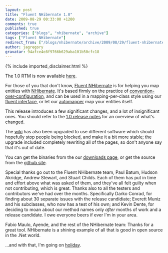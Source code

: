 ```yaml
---
layout: post
title: "Fluent NHibernate 1.0"
date: 2009-08-29 00:33:00 +1200
comments: true
published: true
categories: ["blogs", "nhibernate", "archive"]
tags: ["Fluent NHibernate"]
redirect_from: ["/blogs/nhibernate/archive/2009/08/29/fluent-nhibernate-1-0.aspx/", "/blogs/nhibernate/archive/2009/08/29/fluent-nhibernate-1-0.html"]
author: jagregory
gravatar: 94afce4e8f9766b629aba101b50cfc18
---
```

{% include imported_disclaimer.html %}
<p>The 1.0 RTM is now available <a href="http://fluentnhibernate.org/downloads">here</a>.</p>

<p>For those of you that don't know, <a href="http://fluentnhibernate.org">Fluent NHibernate</a> is for helping you map entities with <a href="http://nhforge.org">NHibernate</a>. It's based firmly on the practice of <a href="http://en.wikipedia.org/wiki/Convention_over_configuration">convention-over-configuration</a>, and can be used in a mapping-per-class style using our <a href="http://wiki.fluentnhibernate.org/Fluent_mapping">fluent interface</a>, or let our <a href="http://wiki.fluentnhibernate.org/Auto_mapping">automapper</a> map your entities itself.</p>

<p>This release introduces a few significant changes, and a lot of insignificant ones. You should refer to the <a href="http://wiki.fluentnhibernate.org/Release_notes_1.0">1.0 release notes</a> for an overview of what's changed.</p>

<p>The <a href="http://wiki.fluentnhibernate.org">wiki</a> has also been upgraded to use different software which should hopefully stop people being blocked, and make it a bit more stable; the upgrade included completely rewriting all of the pages, so don't anyone say that it's out of date.</p>

<p>You can get the binaries from the our <a href="http://fluentnhibernate.org/downloads">downloads page</a>, or get the source from the <a href="http://github.com/jagregory/fluent-nhibernate">github site</a>.</p>

<p>Special thanks go out to the Fluent NHibernate team, Paul Batum, Hudson Akridge, Andrew Stewart, and Stuart Childs. Each of them has put in time and effort above what was asked of them, and they've all felt guilty when not contributing, which is great. Thanks also to all the testers and contributors we've had over the months. Specifically Darko Conrad, for finding about 30 separate issues with the release candidiate; Everett Muniz and his subclasses, who now has a test of his own; and Kevin Dente, for deciding to moan about our method names only <em>after</em> months of work and a release candidate. I owe everyone beers if ever I'm in your area.</p>

<p>Fabio Maulo, Ayende, and the rest of the NHibernate team: Thanks for a great tool. NHibernate is a shining example of all that is good in open source in the .Net world.</p>

<p>...and with that, I'm going on <a href="http://maps.google.co.uk/maps?f=d&source=s_d&saddr=Sydney&daddr=Brisbane+to:Cairns&hl=en&geocode=&mra=ls&sll=-25.656382,152.880249&sspn=1.383954,1.851196&ie=UTF8&ll=-25.522615,152.358398&spn=22.065278,29.619141&z=5">holiday</a>.</p>
